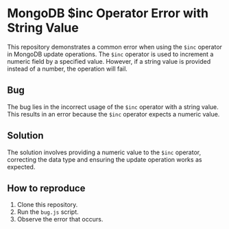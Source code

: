 # MongoDB $inc Operator Error with String Value

This repository demonstrates a common error when using the `$inc` operator in MongoDB update operations. The `$inc` operator is used to increment a numeric field by a specified value.  However, if a string value is provided instead of a number, the operation will fail.

## Bug
The bug lies in the incorrect usage of the `$inc` operator with a string value. This results in an error because the `$inc` operator expects a numeric value.

## Solution
The solution involves providing a numeric value to the `$inc` operator, correcting the data type and ensuring the update operation works as expected.

## How to reproduce
1. Clone this repository.
2. Run the `bug.js` script.
3. Observe the error that occurs.